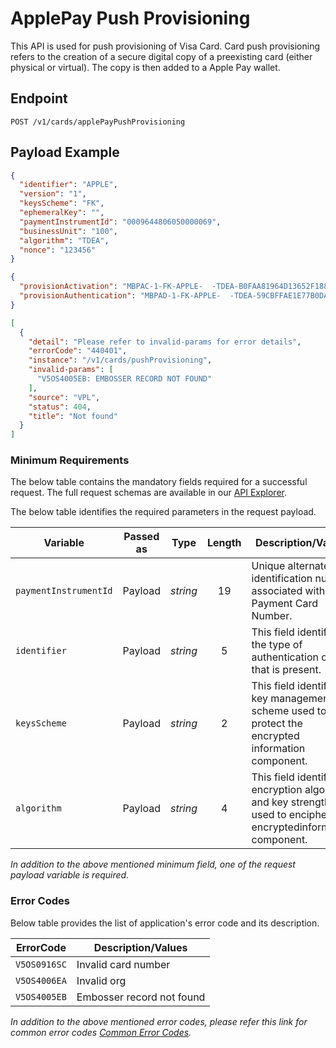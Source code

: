 # ApplePay Push Provisioning

This API is used for push provisioning of Visa Card. Card push provisioning refers to the creation of a secure digital copy of a preexisting card (either physical or virtual). The copy is then added to a Apple Pay wallet.

## Endpoint

`POST /v1/cards/applePayPushProvisioning`

## Payload Example

<!--
type: tab
titles: Request, Response, Error
-->

```json
{
  "identifier": "APPLE",
  "version": "1",
  "keysScheme": "FK",
  "ephemeralKey": "",
  "paymentInstrumentId": "0009644806050000069",
  "businessUnit": "100",
  "algorithm": "TDEA",
  "nonce": "123456"
}
```

<!--
type: tab
-->

```json
{
  "provisionActivation": "MBPAC-1-FK-APPLE-  -TDEA-B0FAA81964D13652F1887E6ADCDEB2AB9CC237BA183DBAC47777692592551A3F57DF1C91E57909D5",
  "provisionAuthentication": "MBPAD-1-FK-APPLE-  -TDEA-59CBFFAE1E77B0DAE976CCABFEDBAD0EB778DC80163E09002DA60AF75FE04BFACD3070EE3FD8C6BCD2DE52D2D69D432B732D73AF95A32002D22C9F6257B7B"
}
```

<!--
type: tab
-->

```json
[
  {
    "detail": "Please refer to invalid-params for error details",
    "errorCode": "440401",
    "instance": "/v1/cards/pushProvisioning",
    "invalid-params": [
      "V5OS4005EB: EMBOSSER RECORD NOT FOUND"
    ],
    "source": "VPL",
    "status": 404,
    "title": "Not found"
  }
]
```

<!-- type: tab-end -->

### Minimum Requirements

The below table contains the mandatory fields required for a successful request. The full request schemas are available in our [API Explorer](../api/?type=post&path=/v1/cards/applePayPushProvisioning).

The below table identifies the required parameters in the request payload.

| Variable | Passed as | Type | Length | Description/Values |
| -------- | :-------: | :--: | :------------: | ------------------ |
| `paymentInstrumentId` | Payload | *string* | 19 | Unique alternate identification number associated with Payment Card Number. |
| `identifier` | Payload | *string* | 5 | This field identifies the type of authentication code that is present. |
| `keysScheme` | Payload | *string* | 2 | This field identify the key management scheme used to protect the encrypted information component. |
| `algorithm` | Payload | *string* | 4 | This field identify the encryption algorithm and key strength used to encipher the encryptedinformation component. |

*In addition to the above mentioned minimum field, one of the request payload variable is required.*

### Error Codes

Below table provides the list of application's error code and its description.

| ErrorCode |  Description/Values |
| --------  | ------------------ |
| `V5OS0916SC` | Invalid card number |
| `V5OS4006EA` | Invalid org |
| `V5OS4005EB` | Embosser record not found |

*In addition to the above mentioned error codes, please refer this link for common error codes [Common Error Codes](?path=docs/Common_Error_Code.md).*
